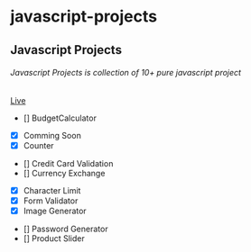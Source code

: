 # javascript-projects



## Javascript Projects

######  Javascript Projects is collection of 10+ pure javascript project

[Live](https://sid02.github.io/javascript-projects/)


- []  BudgetCalculator
- [x] Comming Soon
- [x] Counter
- []  Credit Card Validation
- []  Currency Exchange 
- [x] Character Limit
- [x]  Form Validator
- [x] Image Generator
- []  Password Generator
- []  Product Slider

